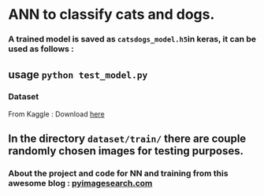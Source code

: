 # ANN to classify cats and dogs.

### A trained model is saved as `catsdogs_model.h5`in keras, it can be used as follows :
usage `python test_model.py`
---
### Dataset
From Kaggle : Download [here](https://www.kaggle.com/c/dogs-vs-cats/data)

In the directory `dataset/train/` there are couple randomly chosen images for testing purposes.
---
### About the project and code for NN and training from this awesome blog : [pyimagesearch.com](https://www.pyimagesearch.com/2016/09/26/a-simple-neural-network-with-python-and-keras/)
